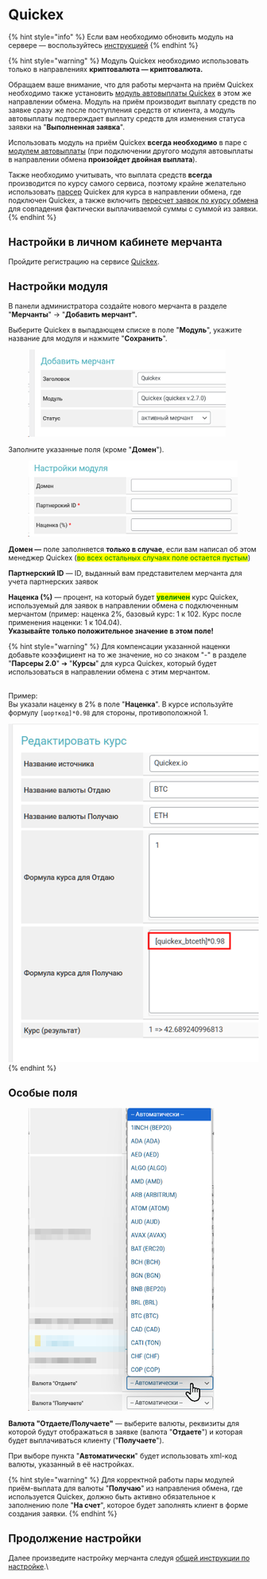 # Quickex

{% hint style="info" %}
Если вам необходимо обновить модуль на сервере — воспользуйтесь [инструкцией](https://premium.gitbook.io/main/osnovnye-nastroiki/faq/obnovlenie-failov-skripta-na-servere/kak-obnovit-faily-na-servere#moduli-merchantov-i-avtovyplat)
{% endhint %}

{% hint style="warning" %}
Модуль Quickex необходимо использовать только в направлениях **криптовалюта — криптовалюта.**

Обращаем ваше внимание, что для работы мерчанта на приём Quickex необходимо также установить [модуль автовыплаты Quickex](https://premium.gitbook.io/main/osnovnye-nastroiki/merchanty-i-avtovyplaty/avtovyplaty/quickex) в этом же направлении обмена. Модуль на приём производит выплату средств по заявке сразу же после поступления средств от клиента, а модуль автовыплаты подтверждает выплату средств для изменения статуса заявки на "**Выполненная заявка**".

Использовать модуль на приём Quickex **всегда необходимо** в паре с [модулем автовыплаты](https://premium.gitbook.io/main/osnovnye-nastroiki/merchanty-i-avtovyplaty/avtovyplaty/quickex) (при подключении другого модуля автовыплаты в направлении обмена **произойдет двойная выплата**).

Также необходимо учитывать, что выплата средств **всегда** производится по курсу самого сервиса, поэтому крайне желательно использовать [парсер](https://premium.gitbook.io/main/osnovnye-nastroiki/valyuty-i-napravleniya-obmena/kursy-valyut/parser-kursov-valyut-parsery-2.0) Quickex для курса в направлении обмена, где подключен Quickex, а также включить [пересчет заявок по курсу обмена](https://premium.gitbook.io/main/osnovnye-nastroiki/valyuty-i-napravleniya-obmena/sozdanie-novogo-napravleniya#pereschet-po-kursu-obmena) для совпадения фактически выплачиваемой суммы с суммой из заявки.
{% endhint %}

## Настройки в личном кабинете мерчанта

Пройдите регистрацию на сервисе [Quickex](https://quickex.io/).

## Настройки модуля

В панели администратора создайте нового мерчанта в разделе "**Мерчанты**" -> "**Добавить мерчант".**

Выберите Quickex в выпадающем списке в поле "**Модуль**", укажите название для модуля и нажмите "**Сохранить**".

<figure><img src="../../../.gitbook/assets/image (2134).png" alt="" width="398"><figcaption></figcaption></figure>

Заполните указанные поля (кроме "**Домен**").

<figure><img src="../../../.gitbook/assets/image (27).png" alt="" width="422"><figcaption></figcaption></figure>

**Домен —** поле заполняется **только в случае**, если вам написал об этом менеджер Quickex (<mark style="color:green;">во всех остальных случаях поле остается пустым</mark>)

**Партнерский ID** — ID, выданный вам представителем мерчанта для учета партнерских заявок

**Наценка (%)** — процент, на который будет <mark style="color:green;">**увеличен**</mark> курс Quickex, используемый для заявок в направлении обмена с подключенным мерчантом (пример: наценка 2%, базовый курс: 1 к 102. Курс после применения наценки: 1 к 104.04).\
**Указывайте только положительное значение в этом поле!**

{% hint style="warning" %}
Для компенсации указанной наценки добавьте коээфициент на то же значение, но со знаком "-" в разделе "**Парсеры 2.0**" ➔ "**Курсы**" для курса Quickex, который будет использоваться в направлении обмена с этим мерчантом.

\
Пример:\
Вы указали наценку в 2% в поле "**Наценка**". В курсе используйте формулу `[шорткод]*0.98` для стороны, противоположной 1.

![](<../../../.gitbook/assets/image (2179).png>)
{% endhint %}

## Особые поля

<figure><img src="../../../.gitbook/assets/image (2136).png" alt="" width="374"><figcaption></figcaption></figure>

**Валюта "Отдаете/Получаете"** — выберите валюты, реквизиты для которой будут отображаться в заявке (валюта "**Отдаете**") и которая будет выплачиваться клиенту ("**Получаете**").

При выборе пункта "**Автоматически**" будет использовать xml-код валюты, указанный в её настройках.

{% hint style="warning" %}
Для корректной работы пары модулей приём-выплата для валюты "**Получаю**" из направления обмена, где используется Quickex, должно быть активно обязательное к заполнению поле "**На счет**", которое будет заполнять клиент в форме создания заявки.
{% endhint %}

## Продолжение настройки

Далее произведите настройку мерчанта следуя [общей инструкции по настройке](https://premium.gitbook.io/rukovodstvo-polzovatelya/osnovnye-nastroiki/merchanty-i-avtovyplaty/merchanty/obshie-nastroiki-merchantov).\
